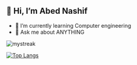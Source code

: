 ## 👋 Hi, I’m Abed Nashif
- 🌱 I’m currently learning Computer engineering
- 💬 Ask me about ANYTHING

<img src="https://github-readme-streak-stats.herokuapp.com/?user=abednashif&theme=tokyonight" alt="mystreak"/>

<!-- [![Abed's GitHub stats](https://github-readme-stats.vercel.app/api?username=abednashif&show_icons=true&theme=dark)](https://github.com/abednashif/github-readme-stats) -->

[![Top Langs](https://github-readme-stats.vercel.app/api/top-langs/?username=abednashif&langs_count=4&theme=dark)](https://github.com/abednashif/github-readme-stats)


